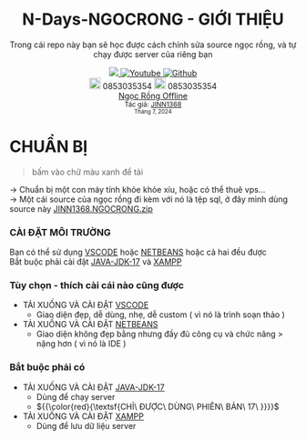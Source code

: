 <div align="center">
  
# N-Days-NGOCRONG - GIỚI THIỆU
Trong cái repo này bạn sẽ học được cách chỉnh sửa source ngọc rồng, và tự chạy được server của riêng bạn

 <a class="header-badge" target="_blank" href="https://www.facebook.com/Ki3tNgu/">
        <img src="https://img.shields.io/badge/style--5eba00.svg?label=Facebook&logo=facebook&style=social">
    </a>
    <a class="header-badge" target="_blank" href="https://www.youtube.com/@JINN1368">
        <img alt="Youtube" src="https://img.shields.io/badge/style--5eba00.svg?label=Youtube&logo=youtube&style=social">
    </a>
     <a class="header-badge" target="_blank" href="https://github.com/ki3tngu/">
        <img alt="Github" src="https://img.shields.io/badge/style--5eba00.svg?label=Github&logo=github&style=social">
    </a><br>
    <img alt="Donate" src="https://cdn.worldvectorlogo.com/logos/momo-2.svg" style="width:20px;" /> 0853035354
    <img alt="Donate" src="https://play-lh.googleusercontent.com/eropcks-sakGkOkCHQzpd87FKK4efHTLY5b93H2FwNLjoPnPcAMSzOHsm3s6lguSgw" style="width:20px;" /> 0853035354<br>
    <a href="https://github.com/ki3tngu/NgocRongTermux" target="_blank">Ngọc Rồng Offline</a>
    <br>
    <sub>Tác giả:
        <a href="https://www.youtube.com/@JINN1368" target="_blank">JINN1368</a><br>
        <small> Tháng 7, 2024</small>
    </sub>
</div>

# CHUẨN BỊ
> bấm vào chữ màu xanh để tải
 
-> Chuẩn bị một con máy tính khỏe khỏe xíu, hoặc có thể thuê vps...<br>
-> Một cái source của ngọc rồng đi kèm với nó là tệp sql, ở đây mình dùng source này [JINN1368.NGOCRONG.zip](https://yeumoney.com/_SugBR)
### CÀI ĐẶT MÔI TRƯỜNG
Bạn có thể sử dụng [VSCODE](https://vi.wikipedia.org/wiki/Visual_Studio_Code) hoặc [NETBEANS](https://vi.wikipedia.org/wiki/NetBeans) hoặc cả hai đều được<br>
Bắt buộc phải cài đặt [JAVA-JDK-17](https://vi.wikipedia.org/wiki/JDK) và [XAMPP](https://vi.wikipedia.org/wiki/XAMPP)
###  Tùy chọn - thích cài cái nào cũng được
- TẢI XUỐNG VÀ CÀI ĐẶT [VSCODE](https://code.visualstudio.com/)
  - Giao diện đẹp, dễ dùng, nhẹ, dễ custom ( vì nó là trình soạn thảo )
- TẢI XUỐNG VÀ CÀI ĐẶT [NETBEANS](https://archive.apache.org/dist/netbeans/netbeans-installers/17/Apache-NetBeans-17-bin-windows-x64.exe)
  - Giao diện không đẹp bằng nhưng đầy đủ công cụ và chức năng > nặng hơn ( vì nó là IDE )
### Bắt buộc phải có
- TẢI XUỐNG VÀ CÀI ĐẶT [JAVA-JDK-17](https://www.oracle.com/java/technologies/downloads/#java17)
  - Dùng để chạy server
  - ${{\color{red}{\textsf{CHỈ\ ĐƯỢC\ DÙNG\ PHIÊN\ BẢN\ 17\ \}}}}\$
- TẢI XUỐNG VÀ CÀI ĐẶT [XAMPP](https://www.apachefriends.org/download.html)
  - Dùng để lưu dữ liệu server
